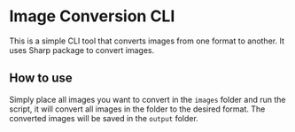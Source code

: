 # Image Conversion CLI

This is a simple CLI tool that converts images from one format to another. It uses Sharp package to convert images.

## How to use

Simply place all images you want to convert in the `images` folder and run the script, it will convert all images in the folder to the desired format. The converted images will be saved in the `output` folder.
